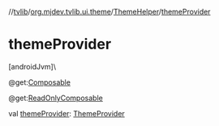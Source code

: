 //[tvlib](../../../index.md)/[org.mjdev.tvlib.ui.theme](../index.md)/[ThemeHelper](index.md)/[themeProvider](theme-provider.md)

# themeProvider

[androidJvm]\

@get:[Composable](https://developer.android.com/reference/kotlin/androidx/compose/runtime/Composable.html)

@get:[ReadOnlyComposable](https://developer.android.com/reference/kotlin/androidx/compose/runtime/ReadOnlyComposable.html)

val [themeProvider](theme-provider.md): [ThemeProvider](../-theme-provider/index.md)
